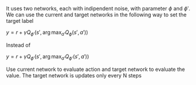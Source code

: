 It uses two networks, each with indipendent noise, with parameter $\phi$ and $\phi'$.  We can use the current and target networks in the following way to set the target label 

$y = r + \gamma Q_{\phi'}(s', \arg \max_{a'} Q_{\phi}(s', a'))$

Instead of 

$y = r + \gamma Q_{\phi'}(s', \arg \max_{a'} Q_{\phi'}(s', a'))$

Use current network to evaluate action and target network to evaluate the value.
The target network is updates only every N steps